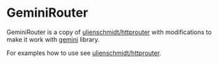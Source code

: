 # GeminiRouter

GeminiRouter is a copy of [ulienschmidt/httprouter](https://github.com/julienschmidt/httprouter) with modifications to make it work with [gemini](https://github.com/kulak/gemini) library.

For examples how to use see [ulienschmidt/httprouter](https://github.com/julienschmidt/httprouter).
